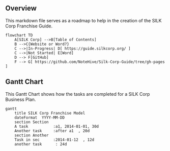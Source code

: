 ## Overview

This markdown file serves as a roadmap to help in the creation of the SILK Corp Franchise Guide.

```mermaid
flowchart TD
    A[SILK Corp] -->B[Table of Contents]
    B -->C{Website or Word?}
    C -->|In-Progress| D[ https://guide.silkcorp.org/ ]
    C -->|Not Started| E[Word]
    D --> F[GitHub]
    F --> G[ https://github.com/NoteHive/Silk-Corp-Guide/tree/gh-pages ]
```

## Gantt Chart

This Gantt Chart shows how the tasks are completed for a SILK Corp Business Plan.

```mermaid
gantt
    title SILK Corp Franchise Model
    dateFormat  YYYY-MM-DD
    section Section
    A task           :a1, 2014-01-01, 30d
    Another task     :after a1  , 20d
    section Another
    Task in sec      :2014-01-12  , 12d
    another task      : 24d
```
